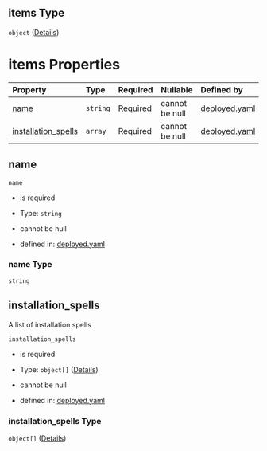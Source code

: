 ## items Type

`object` ([Details](deployed-properties-workers-items.md))

# items Properties

| Property                                     | Type     | Required | Nullable       | Defined by                                                                                                                                                                                |
| :------------------------------------------- | :------- | :------- | :------------- | :---------------------------------------------------------------------------------------------------------------------------------------------------------------------------------------- |
| [name](#name)                                | `string` | Required | cannot be null | [deployed.yaml](deployed-properties-workers-items-properties-name.md "https://fluence.dev/schemas/deployed.yaml#/properties/workers/items/properties/name")                               |
| [installation\_spells](#installation_spells) | `array`  | Required | cannot be null | [deployed.yaml](deployed-properties-workers-items-properties-installation_spells.md "https://fluence.dev/schemas/deployed.yaml#/properties/workers/items/properties/installation_spells") |

## name



`name`

*   is required

*   Type: `string`

*   cannot be null

*   defined in: [deployed.yaml](deployed-properties-workers-items-properties-name.md "https://fluence.dev/schemas/deployed.yaml#/properties/workers/items/properties/name")

### name Type

`string`

## installation\_spells

A list of installation spells

`installation_spells`

*   is required

*   Type: `object[]` ([Details](deployed-properties-workers-items-properties-installation_spells-items.md))

*   cannot be null

*   defined in: [deployed.yaml](deployed-properties-workers-items-properties-installation_spells.md "https://fluence.dev/schemas/deployed.yaml#/properties/workers/items/properties/installation_spells")

### installation\_spells Type

`object[]` ([Details](deployed-properties-workers-items-properties-installation_spells-items.md))
